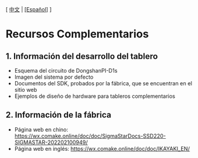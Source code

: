 [ [中文](https://dongshanpi.com/DongshanPi-PicoW/02-SupportingResources/) | [[Español]](https://dongshanpi.com/DongshanPi-PicoW/02-SupportingResources.ES/) ]

# Recursos Complementarios

## 1. Información del desarrollo del tablero
* Esquema del circuito de DongshanPI-D1s
* Imagen del sistema por defecto
* Documentos del SDK, probados por la fábrica, que se encuentran en el sitio web
* Ejemplos de diseño de hardware para tableros complementarios


##  2. Información de la fábrica
* Página web en chino: https://wx.comake.online/doc/doc/SigmaStarDocs-SSD220-SIGMASTAR-202202100949/
* Página web en inglés: https://wx.comake.online/doc/doc/IKAYAKI_EN/
